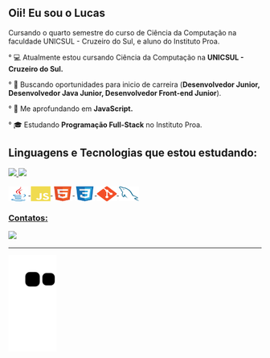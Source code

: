 ## Oii! Eu sou o Lucas 
 Cursando o quarto semestre do curso de Ciência da Computação na faculdade UNICSUL - Cruzeiro do Sul, e aluno do Instituto Proa. 

  ° 💻 Atualmente estou cursando  Ciência da Computação na <strong> UNICSUL - Cruzeiro do Sul.</strong>

  ° 💼 Buscando oportunidades para inicio de carreira (<strong>Desenvolvedor Junior, Desenvolvedor Java Junior, Desenvolvedor Front-end Junior</strong>).

  ° 🚀 Me aprofundando em <strong>JavaScript.</strong>

  ° 🎓 Estudando <strong>Programação Full-Stack</strong> no Instituto Proa. 
<h2>Linguagens e Tecnologias que estou estudando:</h2>

 <div>
  <a href="https://github.com/olucas07">
  <img height="180em" src="https://github-readme-stats.vercel.app/api?username=olucas07&show_icons=true&theme=midnight-purple&include_all_commits=true&count_private=true"/>
  <img height="180em" src="https://github-readme-stats.vercel.app/api/top-langs/?username=olucas07&layout=compact&langs_count=7&theme=midnight-purple"/>
<div style="display: inline_block"><br> 
<img align="center" alt="Java" height="30" width="40" src="https://github.com/CR10L02k/imagens/blob/main/icons/java/java-original.svg">
<img align="center" alt="Js" height="30" width="40" src="https://raw.githubusercontent.com/devicons/devicon/master/icons/javascript/javascript-plain.svg">
<img align="center" alt="HTML" height="30" width="40" src="https://raw.githubusercontent.com/devicons/devicon/master/icons/html5/html5-original.svg">
<img align="center" alt="CSS" height="30" width="40" src="https://raw.githubusercontent.com/devicons/devicon/master/icons/css3/css3-original.svg">
<img align="center" alt="Git" height="30" width="40" src="https://github.com/CR10L02k/imagens/blob/main/icons/git/git-original.svg">
<img align="center" alt="Mysql" height="30" width="40" src="https://github.com/CR10L02k/imagens/blob/main/icons/mysql/mysql-original.svg">
</div>
   
   <h3>Contatos:</h3>
<p align="left">
  <a href="https://www.linkedin.com/in/lucas-cabaleiro/" target="_blank"><img src="https://img.shields.io/badge/-LinkedIn-%230077B5?style=for-the-badge&logo=linkedin&logoColor=white" target="_blank"></a> 
<hr>
   
  ![Snake animation](https://github.com/rafaballerini/rafaballerini/blob/output/github-contribution-grid-snake.svg)
   
</div>
